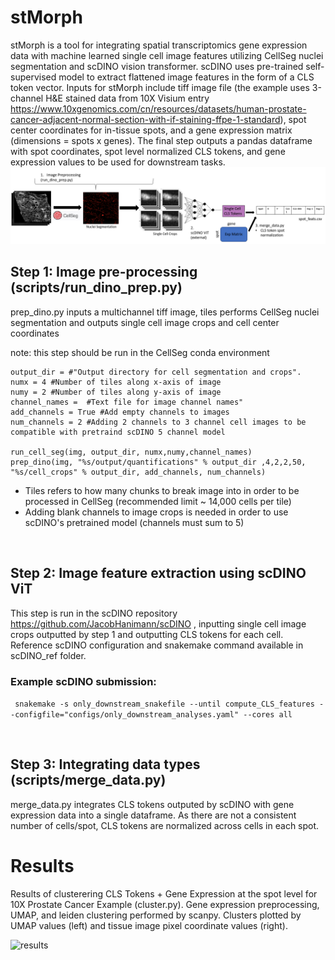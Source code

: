 # stMorph
stMorph is a tool for integrating spatial transcriptomics gene expression data with machine learned single cell image features utilizing CellSeg nuclei segmentation and scDINO vision transformer. scDINO uses pre-trained self-supervised model to extract flattened image features in the form of a CLS token vector. Inputs for stMorph include tiff image file (the example uses 3-channel H&E stained data from 10X Visium entry https://www.10xgenomics.com/cn/resources/datasets/human-prostate-cancer-adjacent-normal-section-with-if-staining-ffpe-1-standard), spot center coordinates for in-tissue spots, and a gene expression matrix (dimensions = spots x genes). The final step outputs a pandas dataframe with spot coordinates, spot level normalized CLS tokens, and gene expression values to be used for downstream tasks. 
![tmethods](imgs/methods.png)
<br>

## Step 1: Image pre-processing (scripts/run_dino_prep.py)
prep_dino.py inputs a multichannel tiff image, tiles performs CellSeg nuclei segmentation and outputs single cell image crops and cell center coordinates
<br>

note: this step should be run in the CellSeg conda environment 
<br>

``` img =  # "Path to image tiff file"
output_dir = #"Output directory for cell segmentation and crops". 
numx = 4 #Number of tiles along x-axis of image
numy = 2 #Number of tiles along y-axis of image
channel_names =  #Text file for image channel names"
add_channels = True #Add empty channels to images
num_channels = 2 #Adding 2 channels to 3 channel cell images to be compatible with pretraind scDINO 5 channel model

run_cell_seg(img, output_dir, numx,numy,channel_names)
prep_dino(img, "%s/output/quantifications" % output_dir ,4,2,2,50, "%s/cell_crops" % output_dir, add_channels, num_channels)
```
* Tiles refers to how many chunks to break image into in order to be processed in CellSeg (recommended limit ~ 14,000 cells per tile)
* Adding blank channels to image crops is needed in order to use scDINO's pretrained model (channels must sum to 5)

<br>

## Step 2: Image feature extraction using scDINO ViT
This step is run in the scDINO repository https://github.com/JacobHanimann/scDINO , inputting single cell image crops outputted by step 1 and outputting CLS tokens for each cell. Reference scDINO configuration and snakemake command available in scDINO_ref folder.
<br>

### Example scDINO submission:
``` snakemake -s only_downstream_snakefile --until compute_CLS_features --configfile="configs/only_downstream_analyses.yaml" --cores all```

<br>

## Step 3: Integrating data types (scripts/merge_data.py)
merge_data.py integrates CLS tokens outputed by scDINO with gene expression data into a single dataframe. As there are not a consistent number of cells/spot, CLS tokens are normalized across cells in each spot.
<br>

# Results
Results of clusterering CLS Tokens + Gene Expression at the spot level for 10X Prostate Cancer Example (cluster.py). Gene expression preprocessing, UMAP, and leiden clustering performed by scanpy. Clusters plotted by UMAP values (left) and tissue image pixel coordinate values (right).

![results](imgs/cluster_results.png)

